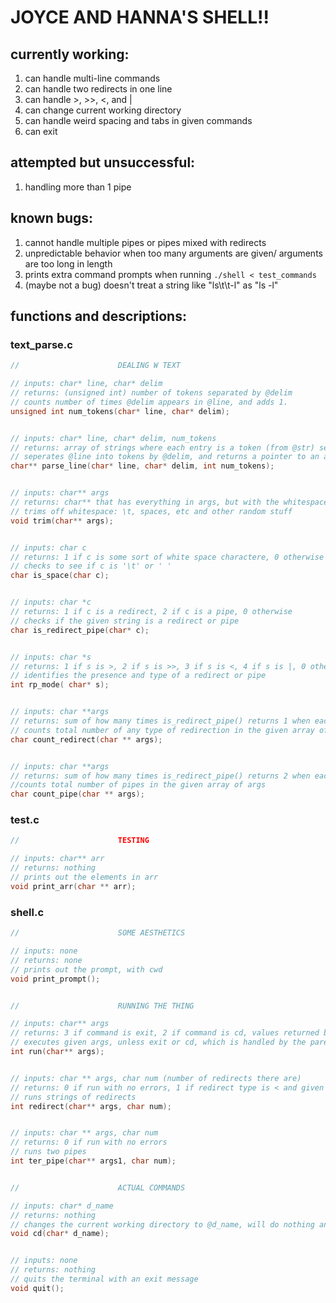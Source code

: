 # JOYCE AND HANNA'S SHELL!!

## currently working:
1. can handle multi-line commands
2. can handle two redirects in one line
3. can handle >, >>, <, and |
4. can change current working directory
5. can handle weird spacing and tabs in given commands
6. can exit

## attempted but unsuccessful:
1. handling more than 1 pipe

## known bugs:
1. cannot handle multiple pipes or pipes mixed with redirects
2. unpredictable behavior when too many arguments are given/ arguments are too long in length
3. prints extra command prompts when running `./shell < test_commands`
4. (maybe not a bug) doesn't treat a string like "ls\t\t-l" as "ls -l"

## functions and descriptions:
### text_parse.c
``` C
//                      DEALING W TEXT

// inputs: char* line, char* delim
// returns: (unsigned int) number of tokens separated by @delim
// counts number of times @delim appears in @line, and adds 1.
unsigned int num_tokens(char* line, char* delim);


// inputs: char* line, char* delim, num_tokens
// returns: array of strings where each entry is a token (from @str) seperated by @delim
// seperates @line into tokens by @delim, and returns a pointer to an array contining them
char** parse_line(char* line, char* delim, int num_tokens);


// inputs: char** args
// returns: char** that has everything in args, but with the whitespace trimmed off on either end
// trims off whitespace: \t, spaces, etc and other random stuff
void trim(char** args);


// inputs: char c
// returns: 1 if c is some sort of white space charactere, 0 otherwise
// checks to see if c is '\t' or ' '
char is_space(char c);


// inputs: char *c
// returns: 1 if c is a redirect, 2 if c is a pipe, 0 otherwise
// checks if the given string is a redirect or pipe
char is_redirect_pipe(char* c);


// inputs: char *s
// returns: 1 if s is >, 2 if s is >>, 3 if s is <, 4 if s is |, 0 otherwise
// identifies the presence and type of a redirect or pipe
int rp_mode( char* s);


// inputs: char **args
// returns: sum of how many times is_redirect_pipe() returns 1 when each element in given array is passed as an argument
// counts total number of any type of redirection in the given array of args
char count_redirect(char ** args);


// inputs: char **args
// returns: sum of how many times is_redirect_pipe() returns 2 when each element in given array is passed as an argument
//counts total number of pipes in the given array of args
char count_pipe(char ** args);
```
### test.c
``` C
//						TESTING

// inputs: char** arr
// returns: nothing
// prints out the elements in arr
void print_arr(char ** arr);
```
### shell.c
``` C
//                      SOME AESTHETICS

// inputs: none
// returns: none
// prints out the prompt, with cwd
void print_prompt();


//                      RUNNING THE THING

// inputs: char** args
// returns: 3 if command is exit, 2 if command is cd, values returned by redirect(), ter_pipe(), or execvp()
// executes given args, unless exit or cd, which is handled by the parent
int run(char** args);


// inputs: char ** args, char num (number of redirects there are)
// returns: 0 if run with no errors, 1 if redirect type is < and given file does not exist
// runs strings of redirects
int redirect(char** args, char num);


// inputs: char ** args, char num
// returns: 0 if run with no errors
// runs two pipes
int ter_pipe(char** args1, char num);


//                      ACTUAL COMMANDS

// inputs: char* d_name
// returns: nothing
// changes the current working directory to @d_name, will do nothing and print a message if it doesn't work
void cd(char* d_name);


// inputs: none
// returns: nothing
// quits the terminal with an exit message
void quit();
```
